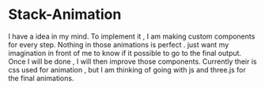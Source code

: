 # Stack-Animation
I have a idea in my mind. To implement it , I am making custom components for every step. 
Nothing in those animations is perfect . just want my imagination in front of me to know if it possible to go to the final output.
Once I will be done , I will then improve those components.
Currently their is css used for animation , but I am thinking of going with js and three.js for the final animations.
